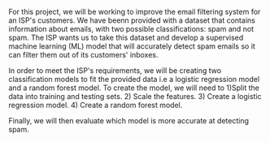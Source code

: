 For this project, we will be working to improve the email filtering system for an ISP's customers. We have beenn provided with a dataset that contains information about emails, with two possible classifications: spam and not spam. The ISP wants us to take this dataset and develop a supervised machine learning (ML) model that will accurately detect spam emails so it can filter them out of its customers' inboxes.

In order to meet the ISP's requirements, we will be creating two classification models to fit the provided data i.e a logistic regression model and a random forest model. To create the model, we will need to
1)Split the data into training and testing sets.
2) Scale the features.
3) Create a logistic regression model.
4) Create a random forest model.

Finally, we will then evaluate which model is more accurate at detecting spam. 
